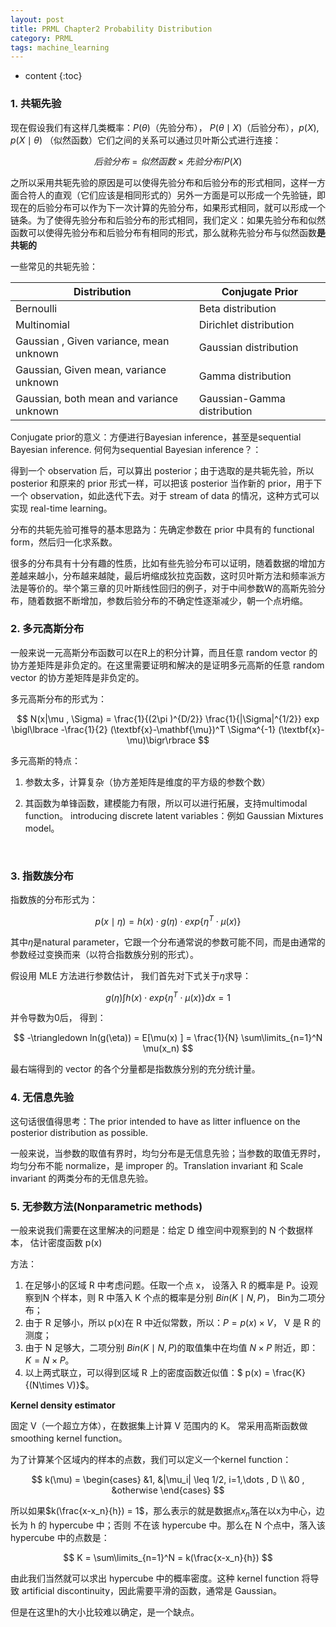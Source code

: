```yaml
---
layout: post
title: PRML Chapter2 Probability Distribution
category: PRML
tags: machine_learning
---
```


* content
{:toc}






### 1. 共轭先验

现在假设我们有这样几类概率：$P(\theta)$（先验分布）， $P(\theta\mid X)$（后验分布），$p(X), p(X \mid \theta)$ （似然函数）它们之间的关系可以通过贝叶斯公式进行连接： 




$$
后验分布 = 似然函数\times 先验分布/ P(X)
$$




之所以采用共轭先验的原因是可以使得先验分布和后验分布的形式相同，这样一方面合符人的直观（它们应该是相同形式的）另外一方面是可以形成一个先验链，即现在的后验分布可以作为下一次计算的先验分布，如果形式相同，就可以形成一个链条。为了使得先验分布和后验分布的形式相同，我们定义：如果先验分布和似然函数可以使得先验分布和后验分布有相同的形式，那么就称先验分布与似然函数**是共轭的**

一些常见的共轭先验：

| Distribution                             | Conjugate Prior             |
| ---------------------------------------- | --------------------------- |
| Bernoulli                                | Beta distribution           |
| Multinomial                              | Dirichlet distribution      |
| Gaussian , Given variance, mean unknown  | Gaussian distribution       |
| Gaussian, Given mean, variance unknown   | Gamma distribution          |
| Gaussian, both mean and variance unknown | Gaussian-Gamma distribution |

Conjugate prior的意义：方便进行Bayesian inference，甚至是sequential Bayesian inference. 何何为sequential Bayesian inference？：

得到一个 observation 后，可以算出 posterior；由于选取的是共轭先验，所以 posterior 和原来的 prior 形式一样，可以把该 posterior 当作新的 prior，用于下一个 observation，如此迭代下去。对于 stream of data 的情况，这种方式可以实现 real-time learning。

分布的共轭先验可推导的基本思路为：先确定参数在 prior 中具有的 functional form，然后归一化求系数。

很多的分布具有十分有趣的性质，比如有些先验分布可以证明，随着数据的增加方差越来越小，分布越来越陡，最后坍缩成狄拉克函数，这时贝叶斯方法和频率派方法是等价的。举个第三章的贝叶斯线性回归的例子，对于中间参数W的高斯先验分布，随着数据不断增加，参数后验分布的不确定性逐渐减少，朝一个点坍缩。



### 2. 多元高斯分布

一般来说一元高斯分布函数可以在R上的积分计算，而且任意 random vector 的协方差矩阵是非负定的。在这里需要证明和解决的是证明多元高斯的任意 random vector 的协方差矩阵是非负定的。

多元高斯分布的形式为：


$$
N(x|\mu , \Sigma) = \frac{1}{(2\pi )^{D/2}} \frac{1}{|\Sigma|^{1/2}} exp \bigl\lbrace -\frac{1}{2} (\textbf{x}-\mathbf{\mu})^T \Sigma^{-1} (\textbf{x}- \mu)\bigr\rbrace
$$


多元高斯的特点：

1. 参数太多，计算复杂（协方差矩阵是维度的平方级的参数个数）

2. 其函数为单锋函数，建模能力有限，所以可以进行拓展，支持multimodal function。 introducing discrete latent variables：例如 Gaussian Mixtures model。

   ​

### 3. 指数族分布

指数族的分布形式为：


$$
p(x\mid \eta) = h(x)\cdot g(\eta) \cdot exp\{ \eta^T \cdot \mu(x) \}
$$


其中$\eta$是natural parameter，它跟一个分布通常说的参数可能不同，而是由通常的参数经过变换而来（以符合指数族分别的形式）。

假设用 MLE 方法进行参数估计， 我们首先对下式关于$\eta$求导：


$$
g(\eta) \int h(x) \cdot exp\{  \eta^T \cdot \mu(x)\} dx = 1
$$


并令导数为0后， 得到：


$$
-\triangledown ln(g(\eta)) = E[\mu(x) ] = \frac{1}{N} \sum\limits_{n=1}^N \mu(x_n)
$$


最右端得到的 vector 的各个分量都是指数族分别的充分统计量。



### 4. 无信息先验

这句话很值得思考：The prior intended to have as litter influence on the posterior distribution as possible.

一般来说，当参数的取值有界时，均匀分布是无信息先验；当参数的取值无界时，均匀分布不能 normalize，是 improper 的。Translation invariant 和 Scale invariant 的两类分布的无信息先验。



### 5. 无参数方法(Nonparametric methods)

一般来说我们需要在这里解决的问题是：给定 D 维空间中观察到的 N 个数据样本， 估计密度函数 p(x) 

方法：

1. 在足够小的区域 R 中考虑问题。任取一个点 x， 设落入 R 的概率是 P。设观察到N 个样本，则 R 中落入 K 个点的概率是分别 $Bin(K\mid N,P)$， Bin为二项分布；
2. 由于 R 足够小，所以 p(x)在 R 中近似常数，所以：$P = p(x) \times V$， V 是 R 的测度；
3. 由于 N 足够大，二项分别 $Bin(K\mid N,P)$的取值集中在均值 $N\times P$ 附近，即：$K = N \times P$。
4. 以上两式联立，可以得到区域 R 上的密度函数近似值：$ p(x) = \frac{K} {(N\times V)}$。

**Kernel density estimator**

固定 V（一个超立方体），在数据集上计算 V 范围内的 K。 常采用高斯函数做 smoothing kernel function。

为了计算某个区域内的样本的点数，我们可以定义一个kernel function：


$$
k(\mu) = \begin{cases} &1, &|\mu_i| \leq 1/2, i=1,\dots , D  \\ &0 , &otherwise  \end{cases}
$$


所以如果$k(\frac{x-x_n}{h}) = 1$，那么表示的就是数据点$x_n$落在以x为中心，边长为 h 的 hypercube 中；否则
不在该 hypercube 中。那么在 N 个点中，落入该 hypercube 中的点数是：


$$
K = \sum\limits_{n=1}^N = k(\frac{x-x_n}{h})
$$


由此我们当然就可以求出 hypercube 中的概率密度。这种 kernel function 将导致 artificial discontinuity，因此需要平滑的函数，通常是 Gaussian。

但是在这里h的大小比较难以确定，是一个缺点。



